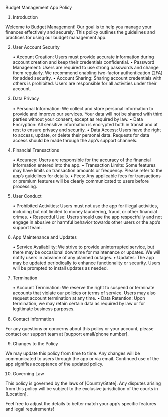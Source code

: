 Budget Management App Policy

1. Introduction

Welcome to Budget Management! Our goal is to help you manage your finances effectively and securely. This policy outlines the guidelines and practices for using our budget management app.

2. User Account Security

	•	Account Creation: Users must provide accurate information during account creation and keep their credentials confidential.
	•	Password Management: Users are required to use strong passwords and change them regularly. We recommend enabling two-factor authentication (2FA) for added security.
	•	Account Sharing: Sharing account credentials with others is prohibited. Users are responsible for all activities under their account.

3. Data Privacy

	•	Personal Information: We collect and store personal information to provide and improve our services. Your data will not be shared with third parties without your consent, except as required by law.
	•	Data Encryption: All sensitive information is encrypted both in transit and at rest to ensure privacy and security.
	•	Data Access: Users have the right to access, update, or delete their personal data. Requests for data access should be made through the app’s support channels.

4. Financial Transactions

	•	Accuracy: Users are responsible for the accuracy of the financial information entered into the app.
	•	Transaction Limits: Some features may have limits on transaction amounts or frequency. Please refer to the app’s guidelines for details.
	•	Fees: Any applicable fees for transactions or premium features will be clearly communicated to users before processing.

5. User Conduct

	•	Prohibited Activities: Users must not use the app for illegal activities, including but not limited to money laundering, fraud, or other financial crimes.
	•	Respectful Use: Users should use the app respectfully and not engage in abusive or harmful behavior towards other users or the app’s support team.

6. App Maintenance and Updates

	•	Service Availability: We strive to provide uninterrupted service, but there may be occasional downtime for maintenance or updates. We will notify users in advance of any planned outages.
	•	Updates: The app may be updated periodically to enhance functionality or security. Users will be prompted to install updates as needed.

7. Termination

	•	Account Termination: We reserve the right to suspend or terminate accounts that violate our policies or terms of service. Users may also request account termination at any time.
	•	Data Retention: Upon termination, we may retain certain data as required by law or for legitimate business purposes.

8. Contact Information

For any questions or concerns about this policy or your account, please contact our support team at [support email/phone number].

9. Changes to the Policy

We may update this policy from time to time. Any changes will be communicated to users through the app or via email. Continued use of the app signifies acceptance of the updated policy.

10. Governing Law

This policy is governed by the laws of [Country/State]. Any disputes arising from this policy will be subject to the exclusive jurisdiction of the courts in [Location].

Feel free to adjust the details to better match your app’s specific features and legal requirements!